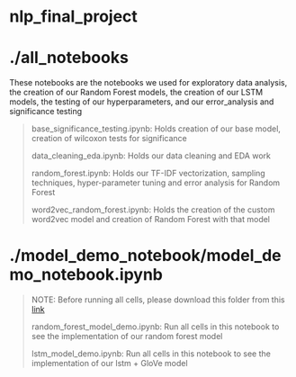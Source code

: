 # nlp_final_project


# ./all_notebooks

These notebooks are the notebooks we used for exploratory data analysis, the creation of our Random Forest models, the creation of our LSTM models, the testing of our hyperparameters, and our error_analysis and significance testing 

> base_significance_testing.ipynb: Holds creation of our base model, creation of wilcoxon tests for significance
> 
> data_cleaning_eda.ipynb: Holds our data cleaning and EDA work 
> 
> random_forest.ipynb: Holds our TF-IDF vectorization, sampling techniques, hyper-parameter tuning and error analysis for Random Forest
> 
> word2vec_random_forest.ipynb: Holds the creation of the custom word2vec model and creation of Random Forest with that model 

# ./model_demo_notebook/model_demo_notebook.ipynb
> NOTE: Before running all cells, please download this folder from this [link](https://drive.google.com/drive/folders/1CJjvKK2qzKcNjpsJicQEKa3P_9uOse_E?usp=sharing)
> 
> random_forest_model_demo.ipynb: Run all cells in this notebook to see the implementation of our random forest model
> 
> lstm_model_demo.ipynb: Run all cells in this notebook to see the implementation of our lstm + GloVe model
